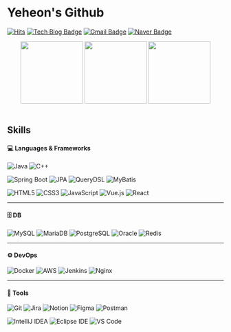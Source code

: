 # Yeheon's Github

[![Hits](https://hits.seeyoufarm.com/api/count/incr/badge.svg?url=https%3A%2F%2Fgithub.com%2Fhoni20%2Fhit-counter&count_bg=%237d91d2&title_bg=%23555555&icon=&icon_color=%23E7E7E7&title=hits&edge_flat=false)](https://hits.seeyoufarm.com)
[![Tech Blog Badge](https://img.shields.io/badge/Blog-7d91d2?style=round-square&logo=Tistory&logoColor=white)](https://yeheon.tistory.com/)
[![Gmail Badge](https://img.shields.io/badge/Gmail-7d91d2?style=round-square&logo=Gmail&logoColor=white&link=mailto:1594cyh@gmail.com)](mailto:1594cyh@gmail.com)
[![Naver Badge](https://img.shields.io/badge/Naver-7d91d2?style=round-square&logo=Naver&logoColor=white&link=mailto:cyhgg@naver.com)](mailto:cyhgg@naver.com)

<div align="center">
  <img height="145px" src="https://github-readme-stats.vercel.app/api?username=honi20&show_icons=true&theme=github_dark" />
  <img height="145px" src="https://github-readme-stats.vercel.app/api/top-langs/?username=honi20&layout=compact&hide_border=true&theme=github_dark" />
  <a href="https://solved.ac/profile/honi">
    <img height="145px" src="http://mazassumnida.wtf/api/v2/generate_badge?boj=honi" />
  </a>
</div>

<br>

## Skills

#### 💻 Languages & Frameworks

![Java](https://img.shields.io/badge/Java-007396.svg?style=for-the-badge&logo=openjdk&logoColor=white)
![C++](https://img.shields.io/badge/C++-00599C.svg?style=for-the-badge&logo=c%2B%2B&logoColor=white)

![Spring Boot](https://img.shields.io/badge/Spring%20Boot-6DB33F.svg?style=for-the-badge&logo=springboot&logoColor=white)
![JPA](https://img.shields.io/badge/JPA-59666C.svg?style=for-the-badge&logo=hibernate&logoColor=white)
![QueryDSL](https://img.shields.io/badge/QueryDSL-009688.svg?style=for-the-badge&logo=databricks&logoColor=white)
![MyBatis](https://img.shields.io/badge/MyBatis-DC382D.svg?style=for-the-badge&logo=redhat&logoColor=white)

![HTML5](https://img.shields.io/badge/HTML5-E34F26.svg?style=for-the-badge&logo=html5&logoColor=white)
![CSS3](https://img.shields.io/badge/CSS3-1572B6.svg?style=for-the-badge&logo=css3&logoColor=white)
![JavaScript](https://img.shields.io/badge/JavaScript-F7DF1E.svg?style=for-the-badge&logo=javascript&logoColor=black)
![Vue.js](https://img.shields.io/badge/Vue.js-4FC08D.svg?style=for-the-badge&logo=vue.js&logoColor=white)
![React](https://img.shields.io/badge/React-61DAFB.svg?style=for-the-badge&logo=react&logoColor=black)

---

#### 🗄️ DB

![MySQL](https://img.shields.io/badge/MySQL-4479A1.svg?style=for-the-badge&logo=mysql&logoColor=white)
![MariaDB](https://img.shields.io/badge/MariaDB-003545.svg?style=for-the-badge&logo=mariadb&logoColor=white)
![PostgreSQL](https://img.shields.io/badge/PostgreSQL-336791.svg?style=for-the-badge&logo=postgresql&logoColor=white)
![Oracle](https://img.shields.io/badge/Oracle-F80000.svg?style=for-the-badge&logo=oracle&logoColor=white)
![Redis](https://img.shields.io/badge/Redis-DC382D.svg?style=for-the-badge&logo=redis&logoColor=white)

---

#### ⚙️ DevOps

![Docker](https://img.shields.io/badge/Docker-2496ED.svg?style=for-the-badge&logo=docker&logoColor=white)
![AWS](https://img.shields.io/badge/AWS-232F3E.svg?style=for-the-badge&logo=amazonaws&logoColor=white)
![Jenkins](https://img.shields.io/badge/Jenkins-D24939.svg?style=for-the-badge&logo=jenkins&logoColor=white)
![Nginx](https://img.shields.io/badge/Nginx-009639.svg?style=for-the-badge&logo=nginx&logoColor=white)

---

#### 🧰 Tools

![Git](https://img.shields.io/badge/Git-F05032.svg?style=for-the-badge&logo=git&logoColor=white)
![Jira](https://img.shields.io/badge/Jira-0052CC.svg?style=for-the-badge&logo=jira&logoColor=white)
![Notion](https://img.shields.io/badge/Notion-000000.svg?style=for-the-badge&logo=notion&logoColor=white)
![Figma](https://img.shields.io/badge/Figma-F24E1E.svg?style=for-the-badge&logo=figma&logoColor=white)
![Postman](https://img.shields.io/badge/Postman-FF6C37.svg?style=for-the-badge&logo=postman&logoColor=white)

![IntelliJ IDEA](https://img.shields.io/badge/IntelliJ%20IDEA-000000.svg?style=for-the-badge&logo=intellijidea&logoColor=white)
![Eclipse IDE](https://img.shields.io/badge/Eclipse%20IDE-2C2255.svg?style=for-the-badge&logo=eclipseide&logoColor=white)
![VS Code](https://img.shields.io/badge/VS%20Code-007ACC.svg?style=for-the-badge&logo=visualstudiocode&logoColor=white)



